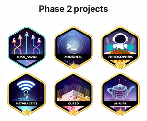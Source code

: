 <div align=center>
	<h1>
		Phase 2 projects
	</h1>
</div>
<br>

<div align=center>
	<a href="https://github.com/andreyvdl/42-push_swap" target="_blank"><img src="./images/push_swape.png" alt="joga pra cá, joga pra lá"></a>
	<a href="https://github.com/andreyvdl/Minishell" target="_blank"><img src="./images/minishellm.png" alt="/dev/null$>"></a>
	<a href="https://github.com/andreyvdl/42-philosophers" target="_blank"><img src="./images/philosophersm.png" alt="So solo che non so niente"></a>
	<a href="https://github.com/andreyvdl/42-NetPractice" target="_blank"><img src="./images/netpracticem.png" alt="157.40.95.145"></a>
	<a href="https://github.com/andreyvdl/42-Cub3D" target="_blank"><img src="./images/cub3dm.png" alt="RIP AND TEAR UNTIL IS DONE"></a>
	<img src="./images/minirtm.png" alt="WOW NICE GRAPHICS">
</div>
